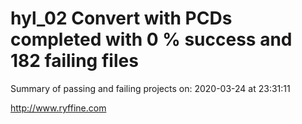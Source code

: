 # hyl_02 Convert with PCDs completed with 0 % success and 182 failing files

Summary of passing and failing projects on: 2020-03-24 at 23:31:11

http://www.ryffine.com
